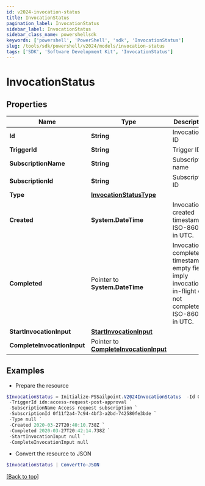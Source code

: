 ```yaml
---
id: v2024-invocation-status
title: InvocationStatus
pagination_label: InvocationStatus
sidebar_label: InvocationStatus
sidebar_class_name: powershellsdk
keywords: ['powershell', 'PowerShell', 'sdk', 'InvocationStatus'] 
slug: /tools/sdk/powershell/v2024/models/invocation-status
tags: ['SDK', 'Software Development Kit', 'InvocationStatus']
---
```



# InvocationStatus

## Properties

Name | Type | Description | Notes
------------ | ------------- | ------------- | -------------
**Id** |  **String** | Invocation ID | [required]
**TriggerId** |  **String** | Trigger ID | [required]
**SubscriptionName** |  **String** | Subscription name | [required]
**SubscriptionId** |  **String** | Subscription ID | [required]
**Type** |  [**InvocationStatusType**](invocation-status-type) |  | [required]
**Created** |  **System.DateTime** | Invocation created timestamp. ISO-8601 in UTC. | [required]
**Completed** |  Pointer to **System.DateTime** | Invocation completed timestamp; empty fields imply invocation is in-flight or not completed. ISO-8601 in UTC. | [optional] 
**StartInvocationInput** |  [**StartInvocationInput**](start-invocation-input) |  | [required]
**CompleteInvocationInput** |  Pointer to [**CompleteInvocationInput**](complete-invocation-input) |  | [optional] 

## Examples

- Prepare the resource
```powershell
$InvocationStatus = Initialize-PSSailpoint.V2024InvocationStatus  -Id 0f11f2a4-7c94-4bf3-a2bd-742580fe3bde `
 -TriggerId idn:access-request-post-approval `
 -SubscriptionName Access request subscription `
 -SubscriptionId 0f11f2a4-7c94-4bf3-a2bd-742580fe3bde `
 -Type null `
 -Created 2020-03-27T20:40:10.738Z `
 -Completed 2020-03-27T20:42:14.738Z `
 -StartInvocationInput null `
 -CompleteInvocationInput null
```

- Convert the resource to JSON
```powershell
$InvocationStatus | ConvertTo-JSON
```


[[Back to top]](#) 

